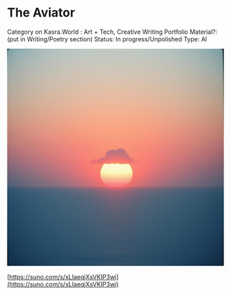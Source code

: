 # The Aviator

Category on Kasra.World : Art + Tech, Creative Writing
Portfolio Material?: (put in Writing/Poetry section)
Status: In progress/Unpolished
Type: AI

![image.png](Archive/Portfolio/The%20Aviator%2023b0182ec9e480199b17db12d5d3ac3d/image.png)

[https://suno.com/s/xLIaeqjXsVKIP3wi](https://suno.com/s/xLIaeqjXsVKIP3wi)